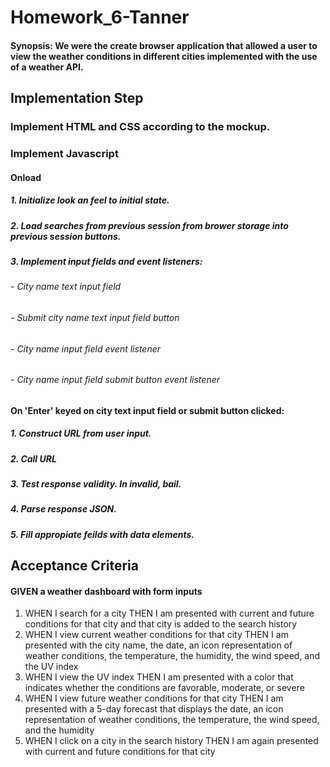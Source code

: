 # Homework_6-Tanner
#### Synopsis: We were the create browser application that allowed a user to view the weather conditions in different cities implemented with the use of a weather API.
## Implementation Step
### Implement HTML and CSS according to the mockup.
### Implement Javascript
#### Onload
##### 1. Initialize look an feel to initial state.
##### 2. Load searches from previous session from brower storage into previous session buttons.
##### 3. Implement input fields and event listeners:
###### - City name text input field
###### - Submit city name text input field button
###### - City name input field event listener
###### - City name input field submit button event listener
#### On 'Enter' keyed on city text input field or submit button clicked:
##### 1. Construct URL from user input.
##### 2. Call URL
##### 3. Test response validity. In invalid, bail.
##### 4. Parse response JSON.
##### 5. Fill appropiate feilds with data elements. 
## Acceptance Criteria

#### GIVEN a weather dashboard with form inputs
1.  WHEN I search for a city
    THEN I am presented with current and future conditions for that city and that city is added to the search history
2.  WHEN I view current weather conditions for that city
    THEN I am presented with the city name, the date, an icon representation of weather conditions, the temperature, the humidity, the wind speed, and the UV index
3.  WHEN I view the UV index
    THEN I am presented with a color that indicates whether the conditions are favorable, moderate, or severe
4.  WHEN I view future weather conditions for that city
    THEN I am presented with a 5-day forecast that displays the date, an icon representation of weather conditions, the temperature, the wind speed, and the humidity
5.  WHEN I click on a city in the search history
THEN I am again presented with current and future conditions for that city
